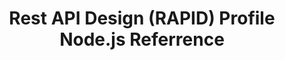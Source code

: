 ﻿---
id: ref-node
title: Rest API Design (RAPID) Profile Node.js Referrence
sidebar_label: NodeJS reference app
---



 